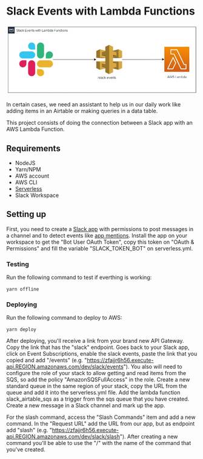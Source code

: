 # Slack Events with Lambda Functions

![](images/architecture.jpg?raw=true "Architecture")

In certain cases, we need an assistant to help us in our daily work like adding items in an Airtable or making queries in a data table.

This project consists of doing the connection between a Slack app with an AWS Lambda Function.

## Requirements
* NodeJS
* Yarn/NPM
* AWS account
* AWS CLI
* [Serverless](https://www.serverless.com/)
* Slack Workspace

## Setting up
First, you need to create a [Slack app](https://api.slack.com/start/overview) with permissions to post messages in a channel and to detect events like [app mentions](https://api.slack.com/events/app_mention). Install the app on your workspace to get the "Bot User OAuth Token", copy this token on "OAuth & Permissions" and fill the variable "SLACK_TOKEN_BOT" on serverless.yml.

### Testing
Run the following command to test if everthing is working:
```
yarn offline
```

### Deploying
Run the following command to deploy to AWS:
```
yarn deploy
```
After deploying, you'll receive a link from your brand new API Gateway. Copy the link that has the "slack" endpoint. Goes back to your Slack app, click on Event Subscriptions, enable the slack events, paste the link that you copied and add "/events" (e.g. "https://zfajjr6h56.execute-api.REGION.amazonaws.com/dev/slack/events"). You also will need to configure the role of your stack to allow getting and read items from the SQS, so add the policy "AmazonSQSFullAccess" in the role. Create a new standard queue in the same region of your stack, copy the URL from the queue and add it into the serverless.yml file. Add the lambda function slack_airtable_sqs as a trigger from the sqs queue that you have created. Create a new message in a Slack channel and mark up the app.

For the slash command, access the "Slash Commands" item and add a new command. In the "Request URL" add the URL from our app, but as endpoint add "slash" (e.g. "https://zfajjr6h56.execute-api.REGION.amazonaws.com/dev/slack/slash"). After creating a new command you'll be able to use the "/" with the name of the command that you've created. 

